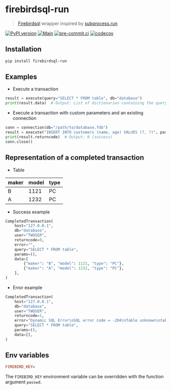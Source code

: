 # firebirdsql-run

> [Firebirdsql](https://github.com/nakagami/pyfirebirdsql/) wrapper inspired by [subprocess.run](https://docs.python.org/3/library/subprocess.html#subprocess.run)

[![PyPI version](https://img.shields.io/pypi/v/firebirdsql-run)](https://pypi.org/project/firebirdsql-run)
[![Main](https://github.com/DeadNews/firebirdsql-run/actions/workflows/main.yml/badge.svg)](https://github.com/DeadNews/firebirdsql-run/actions/workflows/main.yml)
[![pre-commit.ci](https://results.pre-commit.ci/badge/github/DeadNews/firebirdsql-run/main.svg)](https://results.pre-commit.ci/latest/github/DeadNews/firebirdsql-run/main)
[![codecov](https://codecov.io/gh/DeadNews/firebirdsql-run/branch/main/graph/badge.svg?token=OCZDZIYPMC)](https://codecov.io/gh/DeadNews/firebirdsql-run)

## Installation

```sh
pip install firebirdsql-run
```

## Examples

- Execute a transaction

```py
result = execute(query="SELECT * FROM table", db="database")
print(result.data)  # Output: List of dictionaries containing the query results
```

- Execute a transaction with custom parameters and an existing connection

```py
conn = connection(db="/path/to/database.fdb")
result = execute("INSERT INTO customers (name, age) VALUES (?, ?)", params=("John Doe", 25), use_conn=conn)
print(result.returncode)  # Output: 0 (success)
conn.close()
```

## Representation of a completed transaction

- Table

| maker | model | type |
| ----- | ----- | ---- |
| B     | 1121  | PC   |
| A     | 1232  | PC   |

- Success example

```py
CompletedTransaction(
    host="127.0.0.1",
    db="database",
    user="TWUSER",
    returncode=0,
    error="",
    query="SELECT * FROM table",
    params=(),
    data=[
        {"maker": "B", "model": 1121, "type": "PC"},
        {"maker": "A", "model": 1232, "type": "PC"},
    ],
)
```

- Error example

```py
CompletedTransaction(
    host="127.0.0.1",
    db="database",
    user="TWUSER",
    returncode=1,
    error="Dynamic SQL Error\nSQL error code = -204\nTable unknown\ntable\nAt line 1, column 15\n",
    query="SELECT * FROM table",
    params=(),
    data=[],
)
```

## Env variables

```ini
FIREBIRD_KEY=
```

The `FIREBIRD_KEY` environment variable can be overridden with the function argument `passwd`.
